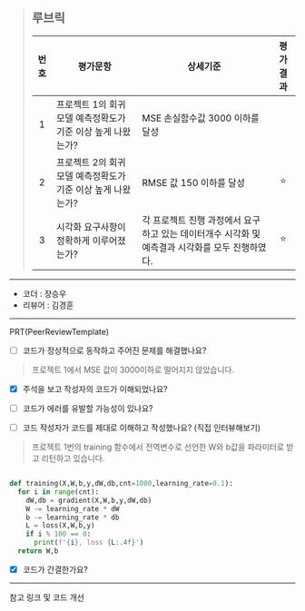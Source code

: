 >## **루브릭**
>
>|번호|평가문항|상세기준|평가결과|
>|:---:|---|---|:---:|
>|1|프로젝트 1의 회귀모델 예측정확도가 기준 이상 높게 나왔는가?|MSE 손실함수값 3000 이하를 달성||
>|2|프로젝트 2의 회귀모델 예측정확도가 기준 이상 높게 나왔는가?|RMSE 값 150 이하를 달성|⭐|
>|3|시각화 요구사항이 정확하게 이루어졌는가?|각 프로젝트 진행 과정에서 요구하고 있는 데이터개수 시각화 및 예측결과 시각화를 모두 진행하였다.|⭐|

----------------------------------------------

- 코더 : 장승우
- 리뷰어 : 김경훈

----------------------------------------------

PRT(PeerReviewTemplate)

- [ ] 코드가 정상적으로 동작하고 주어진 문제를 해결했나요?

> 프로젝트 1에서 MSE 값이 3000이하로 떨어지지 않았습니다.

- [X] 주석을 보고 작성자의 코드가 이해되었나요?


- [ ] 코드가 에러를 유발할 가능성이 있나요?


- [ ] 코드 작성자가 코드를 제대로 이해하고 작성했나요? (직접 인터뷰해보기)

> 프로젝트 1번의 training 함수에서 전역변수로 선언한 W와 b값을 파라미터로 받고 리턴하고 있습니다.

```python

def training(X,W,b,y,dW,db,cnt=1000,learning_rate=0.1):
  for i in range(cnt):
    dW,db = gradient(X,W,b,y,dW,db)
    W -= learning_rate * dW
    b -= learning_rate * db
    L = loss(X,W,b,y)
    if i % 100 == 0:
      print(f'{i}, loss {L:.4f}')
  return W,b

```

- [X] 코드가 간결한가요?


----------------------------------------------

참고 링크 및 코드 개선

